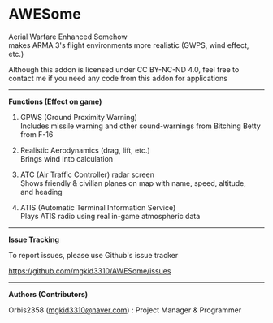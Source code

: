 # AWESome  
Aerial Warfare Enhanced Somehow  
makes ARMA 3's flight environments more realistic (GWPS, wind effect,  
etc.)  

Although this addon is licensed under CC BY-NC-ND 4.0, feel free to  
contact me if you need any code from this addon for applications  

----

**Functions (Effect on game)**  

1. GPWS (Ground Proximity Warning)  
Includes missile warning and other sound-warnings from Bitching Betty  
from F-16  

2. Realistic Aerodynamics (drag, lift, etc.)  
Brings wind into calculation  

3. ATC (Air Traffic Controller) radar screen  
Shows friendly & civilian planes on map with name, speed, altitude,  
and heading  

4. ATIS (Automatic Terminal Information Service)  
Plays ATIS radio using real in-game atmospheric data  

----

**Issue Tracking**  

To report issues, please use Github's issue tracker  

https://github.com/mgkid3310/AWESome/issues  

----

**Authors (Contributors)**  

Orbis2358 (mgkid3310@naver.com) : Project Manager & Programmer  
